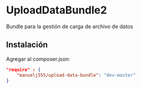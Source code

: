 UploadDataBundle2
=================

Bundle para la gestión de carga de archivo de datos

Instalación
----

Agregar al composer.json:

```json
"require" : {
    "manuelj555/upload-data-bundle": "dev-master"
}
```
